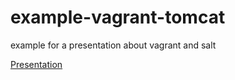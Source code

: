 example-vagrant-tomcat
======================

example for a presentation about vagrant and salt

[Presentation](https://docs.google.com/presentation/d/1S7iFDx0uzzuileHIFjN0RcFE0cMcZN7WsVDHQtXEa60/pub?start=false&loop=false&delayms=3000)


